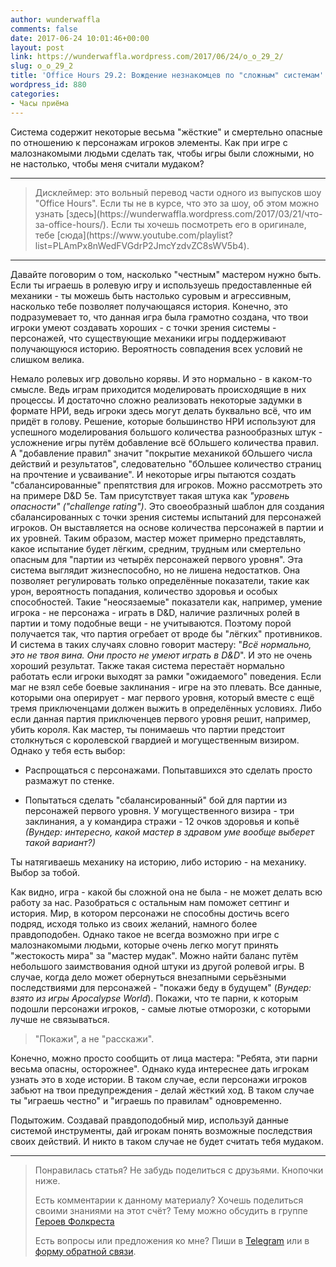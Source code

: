 ```yaml
---
author: wunderwaffla
comments: false
date: 2017-06-24 10:01:46+00:00
layout: post
link: https://wunderwaffla.wordpress.com/2017/06/24/o_o_29_2/
slug: o_o_29_2
title: 'Office Hours 29.2: Вождение незнакомцев по "сложным" системам'
wordpress_id: 880
categories:
- Часы приёма
---
```


Система содержит некоторые весьма "жёсткие" и смертельно опасные по отношению к персонажам игроков элементы. Как при игре с малознакомыми людьми сделать так, чтобы игры были сложными, но не настолько, чтобы меня считали мудаком?

<!-- more -->



* * *





<blockquote>Дисклеймер: это вольный перевод части одного из выпусков шоу "Office Hours". Если ты не в курсе, что это за шоу, об этом можно узнать [здесь](https://wunderwaffla.wordpress.com/2017/03/21/что-за-office-hours/). Если ты хочешь посмотреть его в оригинале, тебе [сюда](https://www.youtube.com/playlist?list=PLAmPx8nWedFVGdrP2JmcYzdvZC8sWV5b4).</blockquote>





* * *



Давайте поговорим о том, насколько "честным" мастером нужно быть. Если ты играешь в ролевую игру и используешь предоставленные ей механики - ты можешь быть настолько суровым и агрессивным, насколько тебе позволяет получающаяся история. Конечно, это подразумевает то, что данная игра была грамотно создана, что твои игроки умеют создавать хороших - с точки зрения системы - персонажей, что существующие механики игры поддерживают получающуюся историю. Вероятность совпадения всех условий не слишком велика.

Немало ролевых игр довольно корявы. И это нормально - в каком-то смысле. Ведь играм приходится моделировать происходящие в них процессы. И достаточно сложно реализовать некоторые задумки в формате НРИ, ведь игроки здесь могут делать буквально всё, что им придёт в голову. Решение, которые большинство НРИ используют для успешного моделирования большого количества разнообразных штук - усложнение игры путём добавление всё бОльшего количества правил. А "добавление правил" значит "покрытие механикой бОльшего числа действий и результатов", следовательно "бОльшее количество страниц на прочтение и усваивание". И некоторые игры пытаются создать "сбалансированные" препятствия для игроков.
Можно рассмотреть это на примере D&D 5e. Там присутствует такая штука как _"уровень опасности" ("challenge rating")_. Это своеобразный шаблон для создания сбалансированных с точки зрения системы испытаний для персонажей игроков. Он выставляется на основе количества персонажей в партии и их уровней. Таким образом, мастер может примерно представлять, какое испытание будет лёгким, средним, трудным или смертельно опасным для "партии из четырёх персонажей первого уровня". Эта система выглядит жизнеспособно, но не лишена недостатков. Она позволяет регулировать только определённые показатели, такие как урон, вероятность попадания, количество здоровья и особых способностей. Такие "неосязаемые" показатели как, например, умение игрока - не персонажа - играть в D&D, наличие различных ролей в партии и тому подобные вещи - не учитываются. Поэтому порой получается так, что партия огребает от вроде бы "лёгких" противников. И система в таких случаях словно говорит мастеру: "_Всё нормально, это не твоя вина. Они просто не умеют играть в D&D_". И это не очень хороший результат. Также такая система перестаёт нормально работать если игроки выходят за рамки "ожидаемого" поведения. Если маг не взял себе боевые заклинания - игре на это плевать. Все данные, которыми она оперирует - маг первого уровня, который вместе с ещё тремя приключенцами должен выжить в определённых условиях. Либо если данная партия приключенцев первого уровня решит, например, убить короля. Как мастер, ты понимаешь что партии предстоит столкнуться с королевской гвардией и могущественным визиром. Однако у тебя есть выбор:




    
  * Распрощаться с персонажами. Попытавшихся это сделать просто размажут по стенке.

    
  * Попытаться сделать "сбалансированный" бой для партии из персонажей первого уровня. У могущественного визира - три заклинания, а у командира стражи - 12 очков здоровья и копьё _(Вундер: интересно, какой мастер в здравом уме вообще выберет такой вариант?)_



Ты натягиваешь механику на историю, либо историю - на механику. Выбор за тобой.

Как видно, игра - какой бы сложной она не была - не может делать всю работу за нас. Разобраться с остальным нам поможет сеттинг и история. Мир, в котором персонажи не способны достичь всего подряд, исходя только из своих желаний, намного более правдоподобен. Однако такое не всегда возможно при игре с малознакомыми людьми, которые очень легко могут принять "жестокость мира" за "мастер мудак". Можно найти баланс путём небольшого заимствования одной штуки из другой ролевой игры. В случае, когда дело может обернуться внезапными серьёзными последствиями для персонажей - "покажи беду в будущем" (_Вундер: взято из игры Apocalypse World_). Покажи, что те парни, к которым подошли персонажи игроков, - самые лютые отморозки, с которыми лучше не связываться.



<blockquote>"Покажи", а не "расскажи".</blockquote>



Конечно, можно просто сообщить от лица мастера: "Ребята, эти парни весьма опасны, осторожнее". Однако куда интереснее дать игрокам узнать это в ходе истории. В таком случае, если персонажи игроков забьют на твои предупреждения - делай жёсткий ход. В таком случае ты "играешь честно" и "играешь по правилам" одновременно.

Подытожим. Создавай правдоподобный мир, используй данные системой инструменты, дай игрокам понять возможные последствия своих действий. И никто в таком случае не будет считать тебя мудаком.



* * *





<blockquote>Понравилась статья? Не забудь поделиться с друзьями. Кнопочки ниже.

Есть комментарии к данному материалу? Хочешь поделиться своими знаниями на этот счёт? Тему можно обсудить в группе [Героев Фолкреста](https://vk.com/heroesoffallcrest)

Есть вопросы или предложения ко мне? Пиши в [Telegram](https://t.me/wunderwaffla) или в [форму обратной связи](https://wunderwaffla.wordpress.com/contact/).</blockquote>

